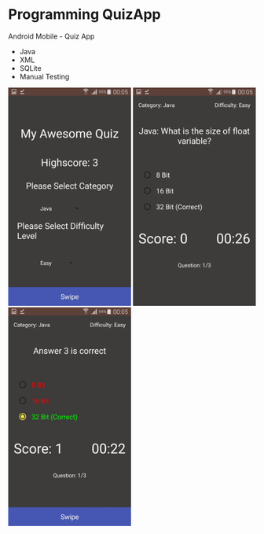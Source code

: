 # Programming QuizApp
Android Mobile - Quiz App
- Java 
- XML
- SQLite
- Manual Testing

<img src="screenshots/image1.jpeg" width=250> <img src="screenshots/image2.jpeg" width=250> <img src="screenshots/image3.jpeg" width=250>
